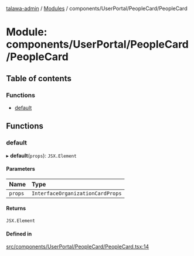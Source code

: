 [talawa-admin](../README.md) / [Modules](../modules.md) / components/UserPortal/PeopleCard/PeopleCard

# Module: components/UserPortal/PeopleCard/PeopleCard

## Table of contents

### Functions

- [default](components_UserPortal_PeopleCard_PeopleCard.md#default)

## Functions

### default

▸ **default**(`props`): `JSX.Element`

#### Parameters

| Name | Type |
| :------ | :------ |
| `props` | `InterfaceOrganizationCardProps` |

#### Returns

`JSX.Element`

#### Defined in

[src/components/UserPortal/PeopleCard/PeopleCard.tsx:14](https://github.com/pranshugupta54/talawa-admin/blob/2da9090/src/components/UserPortal/PeopleCard/PeopleCard.tsx#L14)
